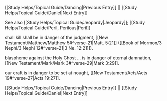 [[Study Helps/Topical Guide/Dancing|Previous Entry]]  ||  [[Study Helps/Topical Guide/Daniel|Next Entry]]

 See also [[Study Helps/Topical Guide/Jeopardy|Jeopardy]]; [[Study Helps/Topical Guide/Peril, Perilous|Peril]]

 shall kill shall be in danger of the judgment, [[New Testament/Matthew/Matthew 5#^verse-21|Matt. 5:21]] ([[Book of Mormon/3 Nephi/3 Nephi 12#^verse-21|3 Ne. 12:21]]).

 blaspheme against the Holy Ghost ... is in danger of eternal damnation, [[New Testament/Mark/Mark 3#^verse-29|Mark 3:29]].

 our craft is in danger to be set at nought, [[New Testament/Acts/Acts 19#^verse-27|Acts 19:27]].

[[Study Helps/Topical Guide/Dancing|Previous Entry]]  ||  [[Study Helps/Topical Guide/Daniel|Next Entry]]